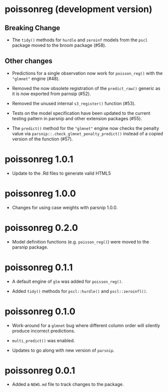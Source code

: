 # poissonreg (development version)

## Breaking Change

* The `tidy()` methods for `hurdle` and `zeroinf` models from the `pscl` package moved to the broom package (#58).

## Other changes

* Predictions for a single observation now work for `poisson_reg()` with the `"glmnet"` engine (#48).

* Removed the now obsolete registration of the `predict_raw()` generic as it is now exported from parnsip (#52).

* Removed the unused internal `s3_register()` function (#53).

* Tests on the model specification have been updated to the current testing pattern in parsnip and other extension packages (#55).

* The `predict()` method for the `"glmnet"` engine now checks the penalty value via `parsnip::.check_glmnet_penalty_predict()` instead of a copied version of the function (#57).


# poissonreg 1.0.1

* Update to the .Rd files to generate valid HTML5


# poissonreg 1.0.0

* Changes for using case weights with parsnip 1.0.0.


# poissonreg 0.2.0

* Model definition functions (e.g. `poisson_reg()`) were moved to the parsnip package.


# poissonreg 0.1.1

* A default engine of `glm` was added for `poisson_reg()`. 

* Added `tidy()` methods for `pscl::hurdle()` and `pscl::zeroinfl()`.


# poissonreg 0.1.0

* Work-around for a `glmnet` bug where different column order will silently produce incorrect predictions. 

* `multi_predict()` was enabled. 

* Updates to go along with new version of `parsnip`. 


# poissonreg 0.0.1

* Added a `NEWS.md` file to track changes to the package.
